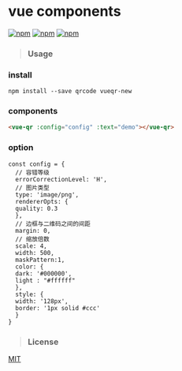 # vue components

  [![npm](https://img.shields.io/npm/v/vueqr-new.svg?style=flat-square)](https://www.npmjs.com/package/vueqr-new)
  [![npm](https://img.shields.io/npm/dt/vueqr-new.svg?style=flat-square)](https://www.npmjs.com/package/vueqr-new)
  [![npm](https://img.shields.io/npm/l/vueqr-new.svg?style=flat-square)](https://github.com/Jack-In/vueQr-new/master/license)

> ### Usage
  ### install
  ```shell
  npm install --save qrcode vueqr-new
  ```
  ### components
  ```html
  <vue-qr :config="config" :text="demo"></vue-qr>
  ```
  ### option
  ```javascript3
  const config = {
    // 容错等级
    errorCorrectionLevel: 'H',
    // 图片类型
    type: 'image/png',
    rendererOpts: {
    quality: 0.3
    },
    // 边框与二维码之间的间距
    margin: 0,
    // 缩放倍数
    scale: 4,
    width: 500,
    maskPattern:1,
    color: {
    dark: '#000000',
    light : "#ffffff"
    },
    style: {
    width: '128px',
    border: '1px solid #ccc'
    }
  }
  ```
> ### License

[MIT](https://github.com/Jack-In/vueQr-new/blob/master/LICENSE)
